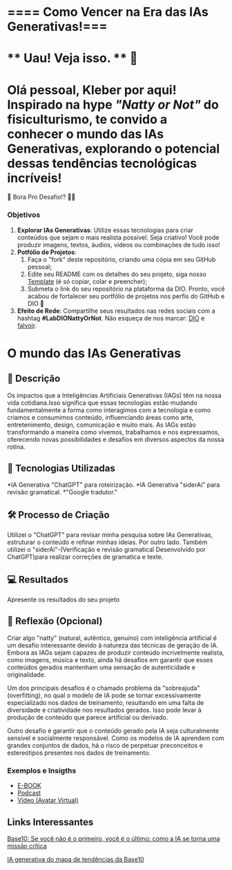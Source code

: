 # ==== Como Vencer na Era das IAs Generativas!===


# ** Uau! Veja isso. ** 👀

# Olá pessoal, Kleber por aqui! Inspirado na hype _"Natty or Not"_ do fisiculturismo, te convido a conhecer o mundo das IAs Generativas, explorando o potencial dessas tendências tecnológicas incríveis!

🎯 Bora Pro Desafio!? 💪🤓

### Objetivos

1. **Explorar IAs Generativas**: Utilize essas tecnologias para criar conteúdos que sejam o mais realista possível. Seja criativo! Você pode produzir imagens, textos, áudios, vídeos ou combinações de tudo isso!
1. **Potfólio de Projetos**:
    1. Faça o "fork" deste repositório, criando uma cópia em seu GitHub pessoal;
    2. Edite seu README com os detalhes do seu projeto, siga nosso [Template](#template) (é só copiar, colar e preencher);
    3. Submeta o link do seu repositório na plataforma da DIO. Pronto, você acabou de fortalecer seu portfólio de projetos nos perfis do GitHub e DIO 🚀
1. **Efeito de Rede**: Compartilhe seus resultados nas redes sociais com a hashtag **#LabDIONattyOrNot**. Não esqueça de nos marcar: [DIO](https://www.linkedin.com/school/dio-makethechange) e [falvojr](https://www.linkedin.com/in/falvojr).



# O mundo das IAs Generativas

## 📘 Descrição
Os impactos que a Inteligências Artificiais Generativas (IAGs) têm na nossa vida cotidiana.Isso significa que essas tecnologias estão mudando fundamentalmente a forma como interagimos com a tecnologia e como criamos e consumimos conteúdo, influenciando áreas como arte, entretenimento, design, comunicação e muito mais. As IAGs estão transformando a maneira como vivemos, trabalhamos e nos expressamos, oferecendo novas possibilidades e desafios em diversos aspectos da nossa rotina.

## 🤖 Tecnologias Utilizadas
*IA Generativa "ChatGPT" para roteirização.
*IA Generativa "siderAi" para revisão gramatical.
*"Google tradutor."

## 🛠️ Processo de Criação
Utilizei o "ChatGPT" para revisar minha pesquisa sobre IAs Generativas, estruturar o conteúdo e refinar minhas ideias. Por outro lado. Também utilizei o "siderAi"-(Verificação e revisão gramatical
Desenvolvido por ChatGPT)para realizar correções de gramatica e texte.

## 💻 Resultados
Apresente os resultados do seu projeto

## 💭 Reflexão (Opcional)

Criar algo "natty" (natural, autêntico, genuíno) com inteligência artificial é um desafio interessante devido à natureza das técnicas de geração de IA. Embora as IAGs sejam capazes de produzir conteúdo incrivelmente realista, como imagens, música e texto, ainda há desafios em garantir que esses conteúdos gerados mantenham uma sensação de autenticidade e originalidade.

Um dos principais desafios é o chamado problema da "sobreajuda" (overfitting), no qual o modelo de IA pode se tornar excessivamente especializado nos dados de treinamento, resultando em uma falta de diversidade e criatividade nos resultados gerados. Isso pode levar à produção de conteúdo que parece artificial ou derivado.

Outro desafio é garantir que o conteúdo gerado pela IA seja culturalmente sensível e socialmente responsável. Como os modelos de IA aprendem com grandes conjuntos de dados, há o risco de perpetuar preconceitos e estereótipos presentes nos dados de treinamento.

### Exemplos e Insigths

- [E-BOOK](/exemplos/E-BOOK.md)
- [Podcast](/exemplos/PODCAST.md)
- [Vídeo (Avatar Virtual)](/exemplos/VIDEO.md)

## Links Interessantes

[Base10: Se você não é o primeiro, você é o último: como a IA se torna uma missão crítica](https://base10.vc/post/generative-ai-mission-critical/)

[IA generativa do mapa de tendências da Base10](https://github.com/digitalinnovationone/lab-natty-or-not/assets/730492/f4df26e8-f8f7-4419-8252-c69d73ea930c)
